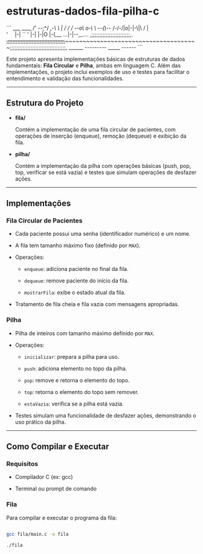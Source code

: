 # estruturas-dados-fila-pilha-c

´´´
          ___   ____
        /' --;^/ ,-_\     \ | /
       / / --o\ o-\ \\   --(_)--
      /-/-/|o|-|\-\\|\\   / | \
       '`  ` |-|   `` '
             |-|
             |-|O
             |-(\,__
          ...|-|\--,\_....
      ,;;;;;;;;;;;;;;;;;;;;;;;;,.
~~,;;;;;;;;;;;;;;;;;;;;;;;;;;;;;;;;;;;,~~~~~~~~~~~~~~~~~~~~~~~~~~~~~~~~~~~~~~~
~;;;;;;;;;;;;;;;;;;;;;;;;;;;;;;;;;;;,  ______   ---------   _____     ------
´´´

Este projeto apresenta implementações básicas de estruturas de dados fundamentais: **Fila Circular** e **Pilha**, ambas em linguagem C. Além das implementações, o projeto inclui exemplos de uso e testes para facilitar o entendimento e validação das funcionalidades.


---


## Estrutura do Projeto


- **fila/**  

  Contém a implementação de uma fila circular de pacientes, com operações de inserção (enqueue), remoção (dequeue) e exibição da fila.


- **pilha/**  

  Contém a implementação da pilha com operações básicas (push, pop, top, verificar se está vazia) e testes que simulam operações de desfazer ações.


---


## Implementações


### Fila Circular de Pacientes


- Cada paciente possui uma senha (identificador numérico) e um nome.

- A fila tem tamanho máximo fixo (definido por `MAX`).

- Operações:

  - `enqueue`: adiciona paciente no final da fila.

  - `dequeue`: remove paciente do início da fila.

  - `mostrarFila`: exibe o estado atual da fila.

- Tratamento de fila cheia e fila vazia com mensagens apropriadas.


### Pilha


- Pilha de inteiros com tamanho máximo definido por `MAX`.

- Operações:

  - `inicializar`: prepara a pilha para uso.

  - `push`: adiciona elemento no topo da pilha.

  - `pop`: remove e retorna o elemento do topo.

  - `top`: retorna o elemento do topo sem remover.

  - `estaVazia`: verifica se a pilha está vazia.

- Testes simulam uma funcionalidade de desfazer ações, demonstrando o uso prático da pilha.


---


## Como Compilar e Executar


### Requisitos


- Compilador C (ex: gcc)

- Terminal ou prompt de comando


### Fila


Para compilar e executar o programa da fila:


```bash

gcc fila/main.c -o fila

./fila
